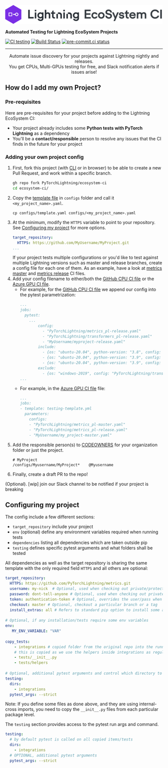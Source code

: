 ![Logo](actions/logo.png)

**Automated Testing for Lightning EcoSystem Projects**

[![CI testing](https://github.com/PyTorchLightning/ecosystem-ci/workflows/CI%20testing/badge.svg?branch=main&event=push)](https://github.com/PyTorchLightning/ecosystem-ci/actions?query=workflow%3A%22CI+testing%22)
[![Build Status](https://dev.azure.com/PytorchLightning/compatibility/_apis/build/status/PyTorchLightning.ecosystem-ci?branchName=main)](https://dev.azure.com/PytorchLightning/compatibility/_build/latest?definitionId=18&branchName=main)
[![pre-commit.ci status](https://results.pre-commit.ci/badge/github/PyTorchLightning/ecosystem-ci/main.svg)](https://results.pre-commit.ci/latest/github/PyTorchLightning/ecosystem-ci/main)

______________________________________________________________________

<div align="center">
Automate issue discovery for your projects against Lightning nightly and releases.
<br / >
You get CPUs, Multi-GPUs testing for free, and Slack notification alerts if issues arise!
</div>

## How do I add my own Project?

### Pre-requisites

Here are pre-requisites for your project before adding to the Lightning EcoSystem CI:

- Your project already includes some **Python tests with PyTorch Lightning** as a dependency
- You'll be a **contact/responsible** person to resolve any issues that the CI finds in the future for your project

### Adding your own project config

1. First, fork this project (with [CLI](https://cli.github.com/) or in browser) to be able to create a new Pull Request, and work within a specific branch.
   ```bash
   gh repo fork PyTorchLightning/ecosystem-ci
   cd ecosystem-ci/
   ```
1. Copy the [template file](actions/_config.yaml) in `configs` folder and call it `<my_project_name>.yaml`.
   ```
   cp configs/template.yaml configs/<my_project_name>.yaml
   ```
1. At the minimum, modify the `HTTPS` variable to point to your repository. See [Configuring my project](https://github.com/PyTorchLightning/ecosystem-ci/tree/main#configuring-my-project) for more options.
   ```yaml
   target_repository:
     HTTPS: https://github.com/MyUsername/MyProject.git
   ...
   ```
   If your project tests multiple configurations or you'd like to test against multiple Lightning versions such as master and release branches, create a config file for each one of them.
   As an example, have a look at [metrics master](configs/PyTorchLightning/metrics_pl-master.yaml) and [metrics release](configs/PyTorchLightning/metrics_pl-release.yaml) CI files.
1. Add your config filename to either/both the [GitHub CPU CI file](.github/workflows/ci_testing.yml) or the [Azure GPU CI file](.azure/ci-testig-parameterized.yml).
   - For example, for the [GitHub CPU CI file](.github/workflows/ci_testing.yml) we append our config into the pytest parametrization:
     ```yaml
     ...
     jobs:
       pytest:
         ...
             config:
               - "PyTorchLightning/metrics_pl-release.yaml"
               - "PyTorchLightning/transformers_pl-release.yaml"
               - "MyUsername/myproject-release.yaml"
             include:
               - {os: "ubuntu-20.04", python-version: "3.8", config: "PyTorchLightning/metrics_pl-master.yaml"}
               - {os: "ubuntu-20.04", python-version: "3.9", config: "PyTorchLightning/transformers_pl-master.yaml"}
               - {os: "ubuntu-20.04", python-version: "3.9", config: "MyUsername/my_project-master.yaml"}
             exclude:
               - {os: "windows-2019", config: "PyTorchLightning/transformers_pl-release.yaml"}
     ...
     ```
   - For example, in the [Azure GPU CI file](.azure/ci-testig-parameterized.yml) file:
     ```yaml
     ...
     jobs:
     - template: testing-template.yml
       parameters:
         configs:
         - "PyTorchLightning/metrics_pl-master.yaml"
         - "PyTorchLightning/metrics_pl-release.yaml"
         - "MyUsername/my_project-master.yaml"
     ```
1. Add the responsible person(s) to [CODEOWNERS](.github/CODEOWNERS) for your organization folder or just the project.
   ```
   # MyProject
   /configs/Myusername/MyProject*    @Myusername
   ```
1. Finally, create a draft PR to the repo!

(Optional). \[wip\] join our Slack channel to be notified if your project is breaking

## Configuring my project

The config include a few different sections:

- `target_repository` include your project
- `env` (optional) define any environment variables required when running tests
- `dependencies` listing all dependencies which are taken outside pip
- `testing` defines specific pytest arguments and what folders shall be tested

All dependencies as well as the target repository is sharing the same template with the only required field `HTTPS` and all others are optional:

```yaml
target_repository:
  HTTPS: https://github.com/PyTorchLightning/metrics.git
  username: my-nick  # Optional, used when checking out private/protected repo
  password: dont-tell-anyone # Optional, used when checking out private/protected repo
  token: authentication-token # Optional, overrides the user/pass when checking out private/protected repo
  checkout: master # Optional, checkout a particular branch or a tag
  install_extras: all # Refers to standard pip option to install some additional dependencies defined with setuptools, typically used as `<my-package>[<install_extras>]`.

# Optional, if any installation/tests require some env variables
env:
   MY_ENV_VARIABLE: "VAR"

copy_tests:
    - integrations # copied folder from the original repo into the running test directory
    # this is copied as we use the helpers inside integrations as regular python package
    - tests/__init__.py
    - tests/helpers

# Optional, additional pytest arguments and control which directory to test on
testing:
  dirs:
    - integrations
  pytest_args: --strict
```

Note: If you define some files as done above, and they are using internal-cross imports, you need to copy the `__init__.py` files from each particular package level.

The `testing` section provides access to the pytest run args and command.

```yaml
testing:
  # by default pytest is called on all copied items/tests
  dirs:
    - integrations
  # OPTIONAL, additional pytest arguments
  pytest_args: --strict
```
